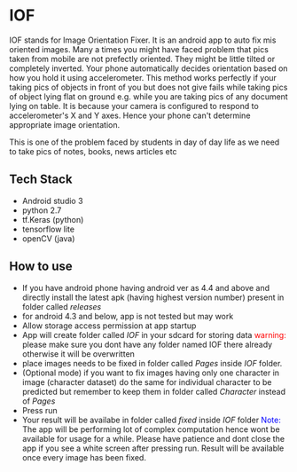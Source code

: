 # IOF
IOF stands for Image Orientation Fixer. It is an android app to auto fix mis oriented images. Many a times you might have faced problem that pics taken from mobile are not prefectly oriented. They might be little tilted or completely inverted.
Your phone automatically decides orientation based on how you hold it using accelerometer. This method works perfectly if your taking pics of objects in front of you but does not give fails while taking pics of object lying flat on ground e.g. while you are taking pics of any document lying on table. It is because your camera is configured to respond to accelerometer's X and Y axes. 
Hence your phone can't determine appropriate image orientation.

This is one of the problem faced by students in day of day life as we need to take pics of notes, books, news articles etc

## Tech Stack
- Android studio 3
- python 2.7
- tf.Keras (python)
- tensorflow lite
- openCV (java)

## How to use
- If you have android phone having android ver as 4.4 and above and directly install the latest apk (having highest version number) present in folder called *releases*
- for android 4.3 and below, app is not tested but may work
- Allow storage access permission at app startup
- App will create folder called *IOF* in your sdcard for storing data
<span style="color:red">warning:</span> please make sure you dont have any folder named IOF there already otherwise it will be overwritten
- place images needs to be fixed in folder called *Pages* inside *IOF* folder. 
- (Optional mode) if you want to fix images having only one character in image (character dataset) do the same for individual character to be predicted but remember to keep them in folder called *Character* instead of *Pages*
- Press run
- Your result will be availabe in folder called *fixed* inside *IOF* folder
<span style="color:blue">Note:</span> The app will be performing lot of complex computation hence wont be available for usage for a while. Please have patience and dont close the app if you see a white screen after pressing run. Result will be available once every image has been fixed.

